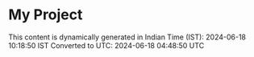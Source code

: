 # My Project

This content is dynamically generated in Indian Time (IST): 2024-06-18 10:18:50 IST
Converted to UTC: 2024-06-18 04:48:50 UTC
